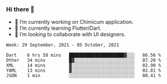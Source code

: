 ### Hi there 👋

<!--
**devcat37/devcat37** is a ✨ _special_ ✨ repository because its `README.md` (this file) appears on your GitHub profile.-->


- 🔭 I’m currently working on Chimicum application.
- 🌱 I’m currently learning Flutter/Dart.
- 👯 I’m looking to collaborate with UI designers.
<!-- - 🤔 I’m looking for help with ... -->

<!--START_SECTION:waka-->
```text
Week: 29 September, 2021 - 05 October, 2021

Dart    6 hrs 58 mins   █████████████████████▓░░░   86.56 % 
Other   34 mins         █▓░░░░░░░░░░░░░░░░░░░░░░░   07.20 % 
XML     14 mins         ▓░░░░░░░░░░░░░░░░░░░░░░░░   02.90 % 
YAML    13 mins         ▓░░░░░░░░░░░░░░░░░░░░░░░░   02.81 % 
JSON    1 min           ░░░░░░░░░░░░░░░░░░░░░░░░░   00.41 % 
```
<!--END_SECTION:waka-->

